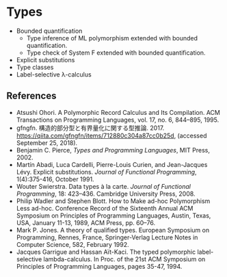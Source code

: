 # Types

- Bounded quantification
    - Type inference of ML polymorphism extended with bounded quantification.
    - Type check of System F extended with bounded quantification.
- Explicit substitutions
- Type classes
- Label-selective λ-calculus

## References

- Atsushi Ohori. A Polymorphic Record Calculus and Its Compilation. ACM Transactions on Programming Languages, vol. 17, no. 6, 844–895, 1995.
- gfngfn. 構造的部分型と有界量化に関する型推論. 2017. https://qiita.com/gfngfn/items/712880c304a87cc0b25d, (accessed September 25, 2018).
- Benjamin C. Pierce, _Types and Programming Languages_, MIT Press, 2002.
- Martín Abadi, Luca Cardelli, Pierre-Louis Curien, and Jean-Jacques Lévy. Explicit substitutions. _Journal of Functional Programming_, 1(4):375-416, October 1991.
- Wouter Swierstra. Data types à la carte. _Journal of Functional Programming_, 18: 423–436. Cambridge University Press, 2008.
- Philip Wadler and Stephen Blott. How to Make ad-hoc Polymorphism Less ad-hoc. Conference Record of the Sixteenth Annual ACM Symposium on Principles of Programming Languages, Austin, Texas, USA, January 11-13, 1989, ACM Press, pp. 60–76.
- Mark P. Jones. A theory of qualified types. European Symposium on Programming, Rennes, France, Springer-Verlag Lecture Notes in Computer Science, 582, February 1992.
- Jacques Garrigue and Hassan Aït-Kaci. The typed polymorphic label-selective lambda-calculus.  In Proc. of the 21st ACM Symposium on Principles of Programming Languages, pages 35-47, 1994.

